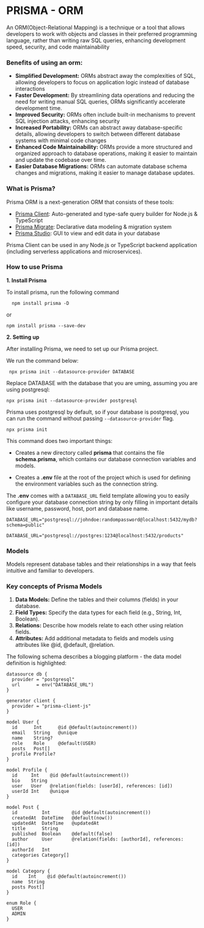 # PRISMA - ORM
An ORM(Object-Relational Mapping) is a technique or a tool that allows developers to work with objects and classes in their preferred programming language, rather than writing raw SQL queries, enhancing development speed, security, and code maintainability

### Benefits of using an orm:
- **Simplified Development:**
ORMs abstract away the complexities of SQL, allowing developers to focus on application logic instead of database interactions
- **Faster Development:**
By streamlining data operations and reducing the need for writing manual SQL queries, ORMs significantly accelerate development time.
- **Improved Security:**
ORMs often include built-in mechanisms to prevent SQL injection attacks, enhancing security
- **Increased Portability:**
ORMs can abstract away database-specific details, allowing developers to switch between different database systems with minimal code changes
- **Enhanced Code Maintainability:**
ORMs provide a more structured and organized approach to database operations, making it easier to maintain and update the codebase over time.
- **Easier Database Migrations:**
ORMs can automate database schema changes and migrations, making it easier to manage database updates.

### What is Prisma?
Prisma ORM is a next-generation ORM that consists of these tools:

- [Prisma Client](https://www.prisma.io/docs/orm/prisma-client): Auto-generated and type-safe query builder for Node.js & TypeScript
- [Prisma Migrate](https://www.prisma.io/docs/orm/prisma-migrate): Declarative data modeling & migration system
- [Prisma Studio](https://github.com/prisma/studio): GUI to view and edit data in your database

Prisma Client can be used in any Node.js or TypeScript backend application (including serverless applications and microservices).

### How to use Prisma
**1. Install Prisma**

  To install prisma, run the following command
```
  npm install prisma -D
```
or
```
npm install prisma --save-dev
```
**2. Setting up**

After installing Prisma, we need to set up our Prisma project.

We run the command below:
```
 npx prisma init --datasource-provider DATABASE
```
Replace DATABASE with the database that you are uming, assuming you are using postgresql:
```
npx prisma init --datasource-provider postgresql
```
Prisma uses postgresql by default, so if your database is postgresql, you can run the command without passing ```--datasource-provider``` flag.
```
npx prisma init
```
This command does two important things:

- Creates a new directory called **prisma** that contains the file **schema.prisma**, which contains our database connection variables and models.

- Creates a **.env** file at the root of the project which is used for defining the environment variables such as the connection string.

The **.env** comes with a ```DATABASE_URL``` field template allowing you to easily configure your database connection string by only filling in important details like username, password, host, port and database name.
```
DATABASE_URL="postgresql://johndoe:randompassword@localhost:5432/mydb?schema=public"
```

```
DATABASE_URL="postgresql://postgres:1234@localhost:5432/products"
```

### Models

Models represent database tables and their relationships in a way that feels intuitive and familiar to developers.

### Key concepts of Prisma Models﻿
1. **Data Models:** Define the tables and their columns (fields) in your database.
2. **Field Types:** Specify the data types for each field (e.g., String, Int, Boolean).
3. **Relations:** Describe how models relate to each other using relation fields.
4. **Attributes:** Add additional metadata to fields and models using attributes like @id, @default, @relation.

The following schema describes a blogging platform - the data model definition is highlighted:
```
datasource db {
  provider = "postgresql"
  url      = env("DATABASE_URL")
}

generator client {
  provider = "prisma-client-js"
}

model User {
  id      Int      @id @default(autoincrement())
  email   String   @unique
  name    String?
  role    Role     @default(USER)
  posts   Post[]
  profile Profile?
}

model Profile {
  id     Int    @id @default(autoincrement())
  bio    String
  user   User   @relation(fields: [userId], references: [id])
  userId Int    @unique
}

model Post {
  id         Int        @id @default(autoincrement())
  createdAt  DateTime   @default(now())
  updatedAt  DateTime   @updatedAt
  title      String
  published  Boolean    @default(false)
  author     User       @relation(fields: [authorId], references: [id])
  authorId   Int
  categories Category[]
}

model Category {
  id    Int    @id @default(autoincrement())
  name  String
  posts Post[]
}

enum Role {
  USER
  ADMIN
}
```
